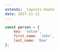 ```yaml
---
extends: _layouts.howto
date: 2017-11-11
---
```



```javascript
const person = {
    key: 'value',
    first_name: 'John',
    last_name: 'Doe'
};
```
